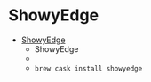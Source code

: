 # ShowyEdge
- [ShowyEdge](https://pqrs.org/osx/ShowyEdge/)
  -    ShowyEdge
  - 
  - `brew cask install showyedge`
